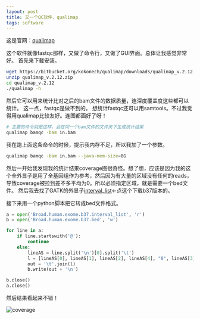 ```yaml
---
layout: post
title: 又一个QC软件，qualimap
tags: software
---
```

这是官网：[qualimap](http://qualimap.bioinfo.cipf.es/)

这个软件就像fastqc那样，又做了命令行，又做了GUI界面。总体让我感觉非常好。
首先来下载安装。
```bash
wget https://bitbucket.org/kokonech/qualimap/downloads/qualimap_v.2.12.zip
unzip qualimap_v.2.12.zip
cd qualimap_v.2.12
./qualimap -h
```

然后它可以用来统计比对之后的bam文件的数据质量，连深度覆盖度这些都可以统计。
这一点，fastqc是做不到的。
想统计fastqc还可以用samtools。不过我觉得用qualimap比较友好。连图都画好了呀！

```bash
# 主要的命令就是这样，会在同一个bam文件的文件夹下生成统计结果
qualimap bamqc -bam in.bam
```
我在跑上面这条命令的时候，提示我内存不足，所以我加了一个参数。
```bash
qualimap bamqc -bam in.bam --java-mem-size=8G
```
然后一开始我发现我的统计结果coverage图很奇怪。想了想，应该是因为我的这个全外显子是用了全基因组作为参考，然后因为有大量的区域没有任何的reads，导致coverage被拉到差不多平均为0。所以必须指定区域，就是需要一个bed文件。
然后我去找了GATK的外显子[interval_list](ftp://gsapubftp-anonymous@ftp.broadinstitute.org/bundle/b37/Broad.human.exome.b37.interval_list.gz)←点这个下载b37版本的。

接下来用一个python脚本把它转成bed文件格式。
```python
a = open('Broad.human.exome.b37.interval_list', 'r')
b = open('Broad.human.exome.b37.bed', 'w')

for line in a:
	if line.startswith('@'):
		continue
	else:
		lineAS = line.split('\n')[0].split('\t')
		l = [lineAS[0], lineAS[1], lineAS[2], lineAS[4], "0", lineAS[3]]
		out = '\t'.join(l)
		b.write(out + '\n')

b.close()
a.close()
```
然后结果看起来不错！

![coverage](https://raw.githubusercontent.com/pzweuj/pzweuj.github.io/master/downloads/images/genome_coverage_quotes.PNG)



[-_-]:钱